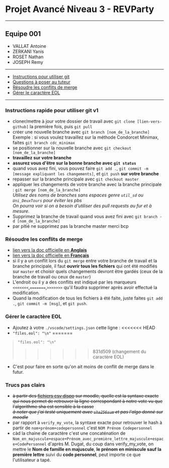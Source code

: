 #  Projet Avancé Niveau 3 - REVParty
---
## Equipe 001
- VALLAT Antoine
- ZERKANI Yanis
- ROSET Nathan
- JOSEPH Remy
---
* [Instructions pour utiliser git](#instructions-rapide-pour-utiliser-git-v1)
* [Questions à poser au tuteur](#trucs-pas-clairs)
* [Résoudre les conflits de merge](#résoudre-les-conflits-de-merge)
* [Gérer le caractère EOL](#gérer-le-caractère-eol)
---
### Instructions rapide pour utiliser git v1

- cloner/mettre à jour votre dossier de travail avec `git clone [lien-vers-github]` la première fois, puis `git pull`
- créer une nouvelle branche avec `git branch [nom_de_la_branche]`
Exemple : si vous voulez travaillez sur la méthode Condorcet Minimax, faites `git branch cdc_minimax`
- se positionner sur la nouvelle branche avec `git checkout [nom_de_la_branche]`
- **travaillez sur votre branche**
- **assurez vous d'être sur la bonne branche avec `git status`**
- quand vous avez fini, vous pouvez faire `git add .`, `git commit -m [message expliquant les changements]`, et `git push` **sur votre branche** 
- repasser sur la branche principale avec `git checkout master`
- appliquer les changements de votre branche avec la branche principale : `git merge [nom_de_la_branche]`<br>
_Utilisez des noms de branches sans espaces genre `util_sd` ou `Uni_DeuxTours` pour éviter les pbs_  
_On pourra voir si on a besoin d'utiliser des pull requests au fur et à mesure._  
- Supprimez la branche de travail quand vous avez fini avec `git branch -d [nom_de_la_branche]`
- par pitié ne supprimez pas la branche master merci bcp



### Résoudre les conflits de merge
- [lien vers la doc officielle en **Anglais**](https://docs.github.com/en/pull-requests/collaborating-with-pull-requests/addressing-merge-conflicts/resolving-a-merge-conflict-using-the-command-line)
- [lien vers la doc officielle en **Français**](https://docs.github.com/fr/pull-requests/collaborating-with-pull-requests/addressing-merge-conflicts/resolving-a-merge-conflict-using-the-command-line)
- si il y a un conflit lors du `git merge` entre votre branche de travail et la branche principale, il faut **ouvrir tous les fichiers** qui ont été modifiés sur `master` et choisir quels changements devront être gardés (ceux de la branche de travail ou ceux de `master`)
- L'endroit ou il y a des conflits est indiqué par les marqueurs `<<<<<<<`,`=======`,`>>>>>>>` qu'il faudra supprimer après avoir effectué la modification.
- Quand la modification de tous les fichiers à été faite, juste faites `git add .`, `git commit -m [msg]`, et `git push`.

### Gérer le caractère EOL
- Ajoutez à votre `./vscode/settings.json` cette ligne : 
<<<<<<< HEAD
- `"files.eol": "\n"`
=======
> `"files.eol": "\n"`
>>>>>>> 831d509 (changement du caractère EOL)
- C'est pour faire en sorte qu'on ait moins de conflit de merge dans le futur.


### Trucs pas clairs 
- ~~à partir des [fichiers csv dispo](https://moodle.univ-tlse3.fr/mod/folder/view.php?id=407976) sur moodle, quelle est la syntaxe exacte qui nous permet de retrouver la ligne correspondant à notre vote vu que l'algorithme sha est sensible à la casse~~  
~~_à noter que j'ai testé uniquement avec `sha256sum` et pas l'algo donné sur moodle_~~
- par rapport à `verify_my_vote`, la syntaxe exacte pour retrouver le hash à partir de `nom+prénom+codepersonnel` c'est 
`NOM Prénom Codepersonnel`
- càd la chaine de caractère c'est une concaténation de `Nom_en_majuscule+espace+Prénom_avec_première_lettre_majuscule+espace+CodePersonnel` d'après M. Dugat, du coup dans verify_my_vote, on mettre le **Nom de famille en majuscule**, **le prénom en miniscule sauf la première lettre** suivi du **code personnel**, peut importe ce que l'utilisateur a tapé.

